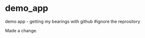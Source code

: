demo_app
========

demo app - getting my bearings with github #ignore the reprository

Made a change.  